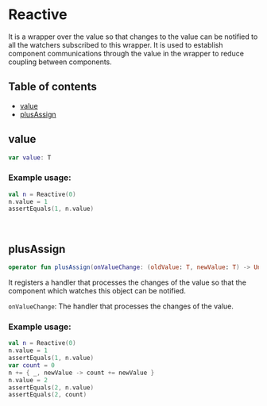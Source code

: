 # Reactive
It is a wrapper over the value so that changes to the value can be notified to all the watchers subscribed to this wrapper. It is used to establish component communications through the value in the wrapper to reduce coupling between components.

## Table of contents
- [value](https://github.com/ii887522/oxy/tree/master/docs/any/Reactive.md#value)
- [plusAssign](https://github.com/ii887522/oxy/tree/master/docs/any/Reactive.md#plusAssign)

## **value**
```kotlin
var value: T
```

### **Example usage:**
```kotlin
val n = Reactive(0)
n.value = 1
assertEquals(1, n.value)
```
<br />

## **plusAssign**
```kotlin
operator fun plusAssign(onValueChange: (oldValue: T, newValue: T) -> Unit)
```
It registers a handler that processes the changes of the value so that the component which watches this object can be notified.

`onValueChange`: The handler that processes the changes of the value.

### **Example usage:**
```kotlin
val n = Reactive(0)
n.value = 1
assertEquals(1, n.value)
var count = 0
n += { _, newValue -> count += newValue }
n.value = 2
assertEquals(2, n.value)
assertEquals(2, count)
```
<br />
